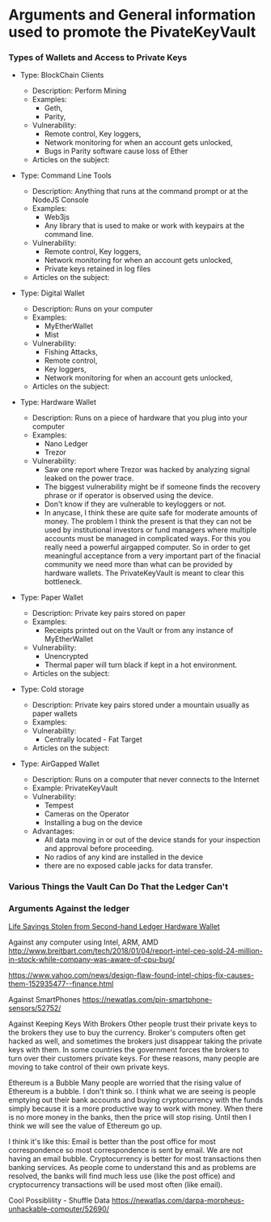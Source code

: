 # Arguments and General information used to promote the PivateKeyVault  

### Types of Wallets and Access to Private Keys  
* Type: BlockChain Clients  
  * Description: Perform Mining  
  * Examples:  
    * Geth,  
    * Parity,  
   * Vulnerability:  
     * Remote control, Key loggers,  
     * Network monitoring for when an account gets unlocked,  
     * Bugs in Parity software cause loss of Ether  
   * Articles on the subject:  

* Type: Command Line Tools  
  * Description: Anything that runs at the command prompt or at the NodeJS Console  
  * Examples:  
    * Web3js 
    * Any library that is used to make or work with keypairs at the command line.  
  * Vulnerability:  
    * Remote control, Key loggers,  
    * Network monitoring for when an account gets unlocked,  
    * Private keys retained in log files  
  * Articles on the subject:  

* Type: Digital Wallet  
  * Description: Runs on your computer  
  * Examples:  
    * MyEtherWallet  
    * Mist  
  * Vulnerability:  
    * Fishing Attacks,  
    * Remote control,  
    * Key loggers,  
    * Network monitoring for when an account gets unlocked,  
  * Articles on the subject:    

* Type: Hardware Wallet  
  * Description: Runs on a piece of hardware that you plug into your computer  
  * Examples:  
    * Nano Ledger  
    * Trezor  
  * Vulnerability:  
    * Saw one report where Trezor was hacked by analyzing signal leaked on the power trace.
    * The biggest vulnerability might be if someone finds the recovery phrase or if operator is observed using the device.
    * Don't know if they are vulnerable to keyloggers or not.
    * In anycase, I think these are quite safe for moderate amounts of money. The problem I think the present is that they can not be used by institutional investors or fund managers where multiple accounts must be managed in complicated ways. For this you really need a powerful airgapped computer. So in order to get meaningful acceptance from a very important part of the finacial community we need more than what can be provided by hardware wallets. The PrivateKeyVault is meant to clear this bottleneck.
  
* Type: Paper Wallet  
  * Description: Private key pairs stored on paper  
  * Examples:  
    * Receipts printed out on the Vault or from any instance of MyEtherWallet  
  * Vulnerability:   
    * Unencrypted   
    * Thermal paper will turn black if kept in a hot environment.  
  * Articles on the subject:  

* Type: Cold storage   
  * Description: Private key pairs stored under a mountain usually as paper wallets  
  * Examples:   
  * Vulnerability:  
    * Centrally located - Fat Target   
  * Articles on the subject:  

* Type: AirGapped Wallet  
  * Description: Runs on a computer that never connects to the Internet  
  * Example: PrivateKeyVault  
  * Vulnerability:  
    * Tempest    
    * Cameras on the Operator  
    * Installing a bug on the device  
  * Advantages:  
    * All data moving in or out of the device stands for your inspection and approval before proceeding.  
    * No radios of any kind are installed in the device  
    * there are no exposed cable jacks for data transfer.  


### Various Things the Vault Can Do That the Ledger Can't


### Arguments Against the ledger
[Life Savings Stolen from Second-hand Ledger Hardware Wallet](https://cointelegraph.com/news/life-savings-stolen-from-second-hand-ledger-hardware-wallet)  


Against any computer using Intel, ARM, AMD 
http://www.breitbart.com/tech/2018/01/04/report-intel-ceo-sold-24-million-in-stock-while-company-was-aware-of-cpu-bug/

https://www.yahoo.com/news/design-flaw-found-intel-chips-fix-causes-them-152935477--finance.html


Against SmartPhones
https://newatlas.com/pin-smartphone-sensors/52752/


Against Keeping Keys With Brokers
Other people trust their private keys to the brokers they use to buy the currency. Broker's computers often get hacked as well, and sometimes the brokers just disappear taking the private keys with them. In some countries the government forces the brokers to turn over their customers private keys. For these reasons, many people are moving to take control of their own private keys.

Ethereum is a Bubble
Many people are worried that the rising value of Ethereum is a bubble. I don't think so. I think what we are seeing is people emptying out their bank accounts and buying cryptocurrency with the funds simply because it is a more productive way to work with money. When there is no more money in the banks, then the price will stop rising. Until then I think we will see the value of Ethereum go up.

I think it's like this:
Email is better than the post office for most correspondence so most correspondence is sent by email. We are not having an email bubble.
Cryptocurrency is better for most transactions then banking services. As people come to understand this and as problems are resolved, the banks will find much less use (like the post office) and cryptocurrency transactions will be used most often (like email).

Cool Possiblility - Shuffle Data
https://newatlas.com/darpa-morpheus-unhackable-computer/52690/


